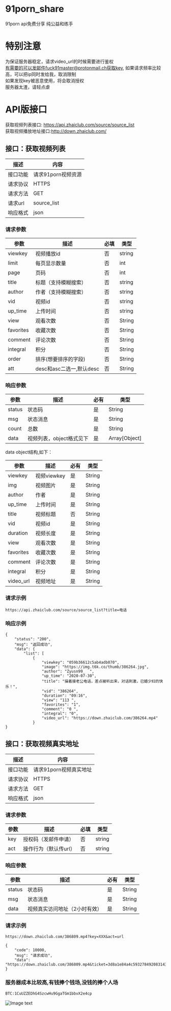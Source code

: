 # 91porn_share
91porn api免费分享 纯公益和练手
# 特别注意
为保证服务器稳定，请求video_url的时候需要进行鉴权   
有需要的可以发邮件fuck91master@protonmail.ch获取key,
如果请求频率比较高，可以把ip同时发给我，取消限制     
如果发现key被恶意使用，将会取消授权  
服务器太渣，请轻点虐
# API版接口 

获取视频列表接口: https://api.zhaiclub.com/source/source_list  
获取视频播放地址接口:http://down.zhaiclub.com/

## 接口：获取视频列表
| 描述     | 内容               |
| -------- | ------------------ |
| 接口功能 | 请求91porn视频资源 |
| 请求协议 | HTTPS              |
| 请求方法 | GET                |
| 请求url  | source_list           |
| 响应格式 | json               |

### 请求参数

| 参数     | 描述                                             | 必填 | 类型   |
| -------- | ------------------------------------------------| ---- | ------ |
| viewkey  | 视频播放id                                       | 否  | string    |
| limit    |每页显示数量                                            | 否  | int    |
| page     | 页码                                            | 否  | int    |
| title    | 标题（支持模糊搜索）                               | 否  | string   |
| author   | 作者（支持模糊搜索）                                | 否  |  string   |
| vid      |视频id                                              | 否  |  string   |
| up_time  |上传时间                                             | 否  | string   |
| view     | 观看次数  | 否   | String |
| favorites | 收藏次数  | 否   | String |
| comment   | 评论次数  | 否   | String |
| integral | 积分  | 否   | String |
| order    | 排序(想要排序的字段)  | 否   | String |
| att      | desc和asc二选一,默认desc  | 否   | String |


### 响应参数

| 参数        | 描述                     | 必有 | 类型          |
| ----------- | ------------------------ | ---- | ------------- |
| status   | 状态码                   | 是   | String        |
| msg | 状态消息                   | 是   | String        |
| count| 总数         | 是   | String        |
| data | 视频列表，object格式见下 | 是   | Array[Object] |


data object结构,如下：

| 参数       | 描述        | 必有 | 类型   |
| ---------- | ----------- | ---- | ------ |
| viewkey    | 视频viewkey | 是   | String |
| img      | 视频图片    | 是   | String |
| author        | 作者 | 是   | String |
| up_time   | 上传时间    | 是   | String |
| title   | 视频标题    | 否   | String |
| vid | 视频id    | 是   | String |
| duration | 视频长度  | 是   | String |
| view | 观看次数  | 是   | String |
| favorites | 收藏次数  | 是   | String |
| comment | 评论次数  | 是   | String |
| integral | 积分  | 是   | String |
| video_url | 视频地址  | 是   | String |

### 请求示例

```
https://api.zhaiclub.com/source/source_list?title=电话
```

### 响应示例


```
{
    "status": "200",
    "msg": "返回成功",
    "data": {
        "list": [
            {
                "viewkey": "059b36612c5ab4adb070",
                "image": "https://img.t6k.co/thumb/386264.jpg",
                "author": "Zyusn99_  ",
                "up_time": "2020-07-30",
                "title": "操着接老公电话，差点被听出来，对话刺激，已婚少妇的快乐！",
                "vid": "386264",
                "duration": "09:16",
                "view": "113 ",
                "favorites": "1",
                "comment": "0 ",
                "integral": "0",
                "video_url": "https://down.zhaiclub.com/386264.mp4"
            }
}
```
## 接口：获取视频真实地址
| 描述     | 内容               |
| -------- | ------------------ |
| 接口功能 | 请求91porn视频真实地址 |
| 请求协议 | HTTPS              |
| 请求方法 | GET                |
| 响应格式 | json               |

### 请求参数

| 参数     | 描述                                             | 必填 | 类型   |
| -------- | ------------------------------------------------ | ---- | ------ |
| key     | 授权码（发邮件申请）                                             | 否  | string    |
| act     | 操作行为（默认传url）                                            | 否  | string   |



### 响应参数

| 参数        | 描述                     | 必有 | 类型          |
| ----------- | ------------------------ | ---- | ------------- |
| status   | 状态码                   | 是   | String        |
| msg | 状态消息                   | 是   | String        |
| data | 视频真实访问地址（2小时有效）| 是   | String |

### 请求示例

```
https://down.zhaiclub.com/386809.mp4?key=XXX&act=url
```

```
{
    "code": 10000,
    "msg": "请求成功",
    "data": "https://down.zhaiclub.com/386809.mp4&ticket=3d8a1e84a4c593278492083143cc94b2"
}
```

### 服务器成本比较高,有钱捧个钱场,没钱的捧个人场

```
BTC:1CuUZZEDhG4SzcwHu9GgaTGm1bbvX2e4cp

```
![Image text](https://github.com/fuck91master/91porn_share/blob/master/BTC.jpg)


